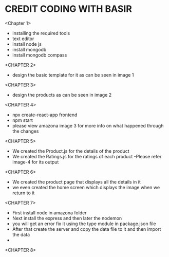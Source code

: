 # CREDIT CODING WITH BASIR


<Chapter 1>
<INSTALLING THE REQUIRED TOOLS>

- installing the required tools
- text editor
- install node js
- install mongodb
- install mongodb compass

<CHAPTER 2>
<DESIGNING WEBSITE TEMPLATE>

- design the basic template for it as can be seen in image 1

<CHAPTER 3>
<DISPLAY PRODUCTS>

- design the products as can be seen in image 2

<CHAPTER 4>
<CREATE REACT APP>

- npx create-react-app frontend
- npm start
- please view amazona image 3 for more info on what happened through the changes

<CHAPTER 5>
<CREATE REACT AND PRODUCT COMPONENT>

- We created the Product.js for the details of the product 
- We created the Ratings.js for the ratings of each product
-Please refer image-4 for its output

<CHAPTER 6>
<CREATE THE PRODUCT SCREEN>

- We created the product page that displays all the details in it
- we even created the home screen which displays the image when we return to it

<CHAPTER 7>
<CREATE NODE JS SERVER>

- First install node in amazona folder
- Next install the express and then later the nodemon
- you will get an error fix it using the type module in package.json file 
- After that create the server and copy the data file to it and then import the data
- 

<CHAPTER 8>
<LOAD THE PRODUCTS FROM BACKEND>